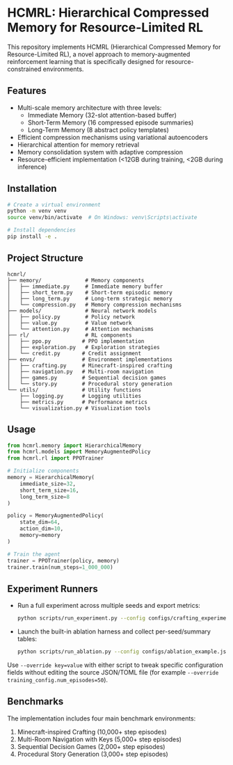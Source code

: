 # HCMRL: Hierarchical Compressed Memory for Resource-Limited RL

This repository implements HCMRL (Hierarchical Compressed Memory for Resource-Limited RL), a novel approach to memory-augmented reinforcement learning that is specifically designed for resource-constrained environments.

## Features

- Multi-scale memory architecture with three levels:
  - Immediate Memory (32-slot attention-based buffer)
  - Short-Term Memory (16 compressed episode summaries)
  - Long-Term Memory (8 abstract policy templates)
- Efficient compression mechanisms using variational autoencoders
- Hierarchical attention for memory retrieval
- Memory consolidation system with adaptive compression
- Resource-efficient implementation (<12GB during training, <2GB during inference)

## Installation

```bash
# Create a virtual environment
python -m venv venv
source venv/bin/activate  # On Windows: venv\Scripts\activate

# Install dependencies
pip install -e .
```

## Project Structure

```
hcmrl/
├── memory/              # Memory components
│   ├── immediate.py     # Immediate memory buffer
│   ├── short_term.py    # Short-term episodic memory
│   ├── long_term.py     # Long-term strategic memory
│   └── compression.py   # Memory compression mechanisms
├── models/              # Neural network models
│   ├── policy.py        # Policy network
│   ├── value.py         # Value network
│   └── attention.py     # Attention mechanisms
├── rl/                  # RL components
│   ├── ppo.py          # PPO implementation
│   ├── exploration.py   # Exploration strategies
│   └── credit.py       # Credit assignment
├── envs/               # Environment implementations
│   ├── crafting.py     # Minecraft-inspired crafting
│   ├── navigation.py   # Multi-room navigation
│   ├── games.py        # Sequential decision games
│   └── story.py        # Procedural story generation
└── utils/              # Utility functions
    ├── logging.py      # Logging utilities
    ├── metrics.py      # Performance metrics
    └── visualization.py # Visualization tools
```

## Usage

```python
from hcmrl.memory import HierarchicalMemory
from hcmrl.models import MemoryAugmentedPolicy
from hcmrl.rl import PPOTrainer

# Initialize components
memory = HierarchicalMemory(
    immediate_size=32,
    short_term_size=16,
    long_term_size=8
)

policy = MemoryAugmentedPolicy(
    state_dim=64,
    action_dim=10,
    memory=memory
)

# Train the agent
trainer = PPOTrainer(policy, memory)
trainer.train(num_steps=1_000_000)
```

## Experiment Runners

- Run a full experiment across multiple seeds and export metrics:

    ```bash
    python scripts/run_experiment.py --config configs/crafting_experiment.json --seeds 0 1 2 --log-dir results --run-tag crafting_baseline
    ```

- Launch the built-in ablation harness and collect per-seed/summary tables:

    ```bash
    python scripts/run_ablation.py --config configs/ablation_example.json --log-dir results --run-tag navigation_ablation
    ```

Use `--override key=value` with either script to tweak specific configuration fields without editing the source JSON/TOML file (for example `--override training_config.num_episodes=50`).

## Benchmarks

The implementation includes four main benchmark environments:
1. Minecraft-inspired Crafting (10,000+ step episodes)
2. Multi-Room Navigation with Keys (5,000+ step episodes)
3. Sequential Decision Games (2,000+ step episodes)
4. Procedural Story Generation (3,000+ step episodes)
